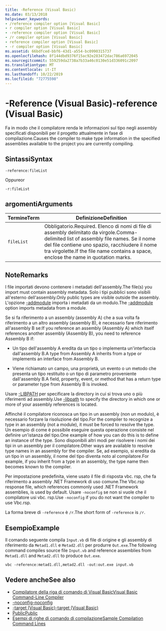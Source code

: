 ```yaml
---
title: -Reference (Visual Basic)
ms.date: 03/13/2018
helpviewer_keywords:
- /reference compiler option [Visual Basic]
- r compiler option [Visual Basic]
- -reference compiler option [Visual Basic]
- /r compiler option [Visual Basic]
- reference compiler option [Visual Basic]
- -r compiler option [Visual Basic]
ms.assetid: 66bdfced-bbf6-43d1-a554-bc0990315737
ms.openlocfilehash: 8f144dbd9376f15ac92e283472dac786a6972045
ms.sourcegitcommit: 559259da2738a7b33a46c0130e51d336091c2097
ms.translationtype: MT
ms.contentlocale: it-IT
ms.lasthandoff: 10/22/2019
ms.locfileid: "72775598"
---
```

# <a name="-reference-visual-basic"></a><span data-ttu-id="ef748-102">-Reference (Visual Basic)</span><span class="sxs-lookup"><span data-stu-id="ef748-102">-reference (Visual Basic)</span></span>
<span data-ttu-id="ef748-103">Fa in modo che il compilatore renda le informazioni sul tipo negli assembly specificati disponibili per il progetto attualmente in fase di compilazione.</span><span class="sxs-lookup"><span data-stu-id="ef748-103">Causes the compiler to make type information in the specified assemblies available to the project you are currently compiling.</span></span>  
  
## <a name="syntax"></a><span data-ttu-id="ef748-104">Sintassi</span><span class="sxs-lookup"><span data-stu-id="ef748-104">Syntax</span></span>  
  
```console  
-reference:fileList  
```

<span data-ttu-id="ef748-105">Oppure</span><span class="sxs-lookup"><span data-stu-id="ef748-105">or</span></span>

```console
-r:fileList  
```  
  
## <a name="arguments"></a><span data-ttu-id="ef748-106">argomenti</span><span class="sxs-lookup"><span data-stu-id="ef748-106">Arguments</span></span>  
  
|<span data-ttu-id="ef748-107">Termine</span><span class="sxs-lookup"><span data-stu-id="ef748-107">Term</span></span>|<span data-ttu-id="ef748-108">Definizione</span><span class="sxs-lookup"><span data-stu-id="ef748-108">Definition</span></span>|  
|---|---|  
|`fileList`|<span data-ttu-id="ef748-109">Obbligatorio.</span><span class="sxs-lookup"><span data-stu-id="ef748-109">Required.</span></span> <span data-ttu-id="ef748-110">Elenco di nomi di file di assembly delimitato da virgole.</span><span class="sxs-lookup"><span data-stu-id="ef748-110">Comma-delimited list of assembly file names.</span></span> <span data-ttu-id="ef748-111">Se il nome del file contiene uno spazio, racchiudere il nome tra virgolette.</span><span class="sxs-lookup"><span data-stu-id="ef748-111">If the file name contains a space, enclose the name in quotation marks.</span></span>|  
  
## <a name="remarks"></a><span data-ttu-id="ef748-112">Note</span><span class="sxs-lookup"><span data-stu-id="ef748-112">Remarks</span></span>  
 <span data-ttu-id="ef748-113">I file importati devono contenere i metadati dell'assembly.</span><span class="sxs-lookup"><span data-stu-id="ef748-113">The file(s) you import must contain assembly metadata.</span></span> <span data-ttu-id="ef748-114">Solo i tipi pubblici sono visibili all'esterno dell'assembly.</span><span class="sxs-lookup"><span data-stu-id="ef748-114">Only public types are visible outside the assembly.</span></span> <span data-ttu-id="ef748-115">L'opzione [-addmodule](../../../visual-basic/reference/command-line-compiler/addmodule.md) importa i metadati da un modulo.</span><span class="sxs-lookup"><span data-stu-id="ef748-115">The [-addmodule](../../../visual-basic/reference/command-line-compiler/addmodule.md) option imports metadata from a module.</span></span>  
  
 <span data-ttu-id="ef748-116">Se si fa riferimento a un assembly (assembly A) che a sua volta fa riferimento a un altro assembly (assembly B), è necessario fare riferimento all'assembly B se:</span><span class="sxs-lookup"><span data-stu-id="ef748-116">If you reference an assembly (Assembly A) which itself references another assembly (Assembly B), you need to reference Assembly B if:</span></span>  
  
- <span data-ttu-id="ef748-117">Un tipo dell'assembly A eredita da un tipo o implementa un'interfaccia dall'assembly B.</span><span class="sxs-lookup"><span data-stu-id="ef748-117">A type from Assembly A inherits from a type or implements an interface from Assembly B.</span></span>  
  
- <span data-ttu-id="ef748-118">Viene richiamato un campo, una proprietà, un evento o un metodo che presenta un tipo restituito o un tipo di parametro proveniente dall'assembly B.</span><span class="sxs-lookup"><span data-stu-id="ef748-118">A field, property, event, or method that has a return type or parameter type from Assembly B is invoked.</span></span>  
  
 <span data-ttu-id="ef748-119">Usare [-LIBPATH](../../../visual-basic/reference/command-line-compiler/libpath.md) per specificare la directory in cui si trova uno o più riferimenti ad assembly.</span><span class="sxs-lookup"><span data-stu-id="ef748-119">Use [-libpath](../../../visual-basic/reference/command-line-compiler/libpath.md) to specify the directory in which one or more of your assembly references is located.</span></span>  
  
 <span data-ttu-id="ef748-120">Affinché il compilatore riconosca un tipo in un assembly (non un modulo), è necessario forzare la risoluzione del tipo.</span><span class="sxs-lookup"><span data-stu-id="ef748-120">For the compiler to recognize a type in an assembly (not a module), it must be forced to resolve the type.</span></span> <span data-ttu-id="ef748-121">Un esempio di come è possibile eseguire questa operazione consiste nel definire un'istanza del tipo.</span><span class="sxs-lookup"><span data-stu-id="ef748-121">One example of how you can do this is to define an instance of the type.</span></span> <span data-ttu-id="ef748-122">Sono disponibili altri modi per risolvere i nomi dei tipi in un assembly per il compilatore.</span><span class="sxs-lookup"><span data-stu-id="ef748-122">Other ways are available to resolve type names in an assembly for the compiler.</span></span> <span data-ttu-id="ef748-123">Se, ad esempio, si eredita da un tipo in un assembly, il nome del tipo diventa noto al compilatore.</span><span class="sxs-lookup"><span data-stu-id="ef748-123">For example, if you inherit from a type in an assembly, the type name then becomes known to the compiler.</span></span>  
  
 <span data-ttu-id="ef748-124">Per impostazione predefinita, viene usato il file di risposta vbc. rsp, che fa riferimento a assembly .NET Framework di uso comune.</span><span class="sxs-lookup"><span data-stu-id="ef748-124">The Vbc.rsp response file, which references commonly used .NET Framework assemblies, is used by default.</span></span> <span data-ttu-id="ef748-125">Usare `-noconfig` se non si vuole che il compilatore usi vbc. rsp.</span><span class="sxs-lookup"><span data-stu-id="ef748-125">Use `-noconfig` if you do not want the compiler to use Vbc.rsp.</span></span>  
  
 <span data-ttu-id="ef748-126">La forma breve di `-reference` è `/r`.</span><span class="sxs-lookup"><span data-stu-id="ef748-126">The short form of `-reference` is `/r`.</span></span>  
  
## <a name="example"></a><span data-ttu-id="ef748-127">Esempio</span><span class="sxs-lookup"><span data-stu-id="ef748-127">Example</span></span>  
 <span data-ttu-id="ef748-128">Il comando seguente compila `Input.vb` di file di origine e gli assembly di riferimento da `Metad1.dll` e `Metad2.dll` per produrre `Out.exe`.</span><span class="sxs-lookup"><span data-stu-id="ef748-128">The following command compiles source file `Input.vb` and reference assemblies from `Metad1.dll` and `Metad2.dll` to produce `Out.exe`.</span></span>  
  
```console
vbc -reference:metad1.dll,metad2.dll -out:out.exe input.vb  
```  
  
## <a name="see-also"></a><span data-ttu-id="ef748-129">Vedere anche</span><span class="sxs-lookup"><span data-stu-id="ef748-129">See also</span></span>

- [<span data-ttu-id="ef748-130">Compilatore della riga di comando di Visual Basic</span><span class="sxs-lookup"><span data-stu-id="ef748-130">Visual Basic Command-Line Compiler</span></span>](../../../visual-basic/reference/command-line-compiler/index.md)
- [<span data-ttu-id="ef748-131">-noconfig</span><span class="sxs-lookup"><span data-stu-id="ef748-131">-noconfig</span></span>](../../../visual-basic/reference/command-line-compiler/noconfig.md)
- [<span data-ttu-id="ef748-132">-target (Visual Basic)</span><span class="sxs-lookup"><span data-stu-id="ef748-132">-target (Visual Basic)</span></span>](../../../visual-basic/reference/command-line-compiler/target.md)
- [<span data-ttu-id="ef748-133">Public</span><span class="sxs-lookup"><span data-stu-id="ef748-133">Public</span></span>](../../../visual-basic/language-reference/modifiers/public.md)
- [<span data-ttu-id="ef748-134">Esempi di righe di comando di compilazione</span><span class="sxs-lookup"><span data-stu-id="ef748-134">Sample Compilation Command Lines</span></span>](../../../visual-basic/reference/command-line-compiler/sample-compilation-command-lines.md)
